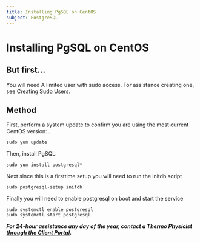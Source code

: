 ```yaml
---
title: Installing PgSQL on CentOS
subject: PostgreSQL
---
```


# Installing PgSQL on CentOS

## But first...
You will need A limited user with sudo access. For assistance creating one, see [Creating Sudo Users](https://www.thermo.io/how-to/security/creating-sudo-users).

## Method
First, perform a system update to confirm you are using the most current CentOS version: .
```shell
sudo yum update
```

Then, install PgSQL:
```shell
sudo yum install postgresql*
```
Next since this is a firsttime setup you will need to run the initdb script
```
sudo postgresql-setup initdb
```
Finally you will need to enable postgresql on boot and start the service
```
sudo systemctl enable postgresql
sudo systemctl start postgresql
```

**_For 24-hour assistance any day of the year, contact a Thermo Physicist [through the Client Portal](https://core.thermo.io/login/)._**
